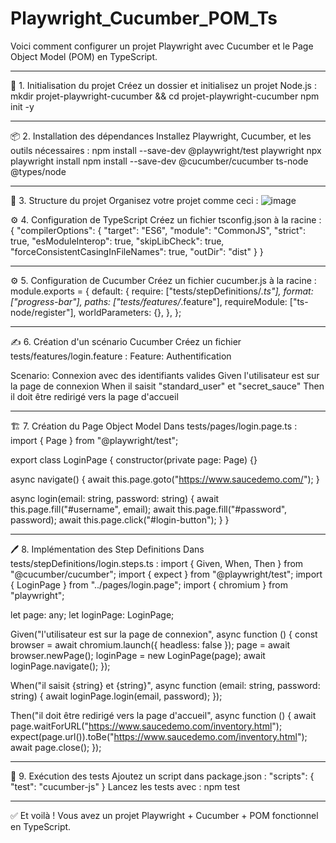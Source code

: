 # Playwright_Cucumber_POM_Ts
Voici comment configurer un projet Playwright avec Cucumber et le Page Object Model (POM) en TypeScript.
________________________________________
🚀 1. Initialisation du projet
Créez un dossier et initialisez un projet Node.js :
mkdir projet-playwright-cucumber && cd projet-playwright-cucumber
npm init -y
________________________________________
📦 2. Installation des dépendances
Installez Playwright, Cucumber, et les outils nécessaires :
npm install --save-dev @playwright/test playwright
npx playwright install
npm install --save-dev @cucumber/cucumber ts-node @types/node
________________________________________
📁 3. Structure du projet
Organisez votre projet comme ceci :
![image](https://github.com/user-attachments/assets/ca42c675-764b-42be-881d-2bcf96e76475)


⚙️ 4. Configuration de TypeScript
Créez un fichier tsconfig.json à la racine :
{
  "compilerOptions": {
    "target": "ES6",
    "module": "CommonJS",
    "strict": true,
    "esModuleInterop": true,
    "skipLibCheck": true,
    "forceConsistentCasingInFileNames": true,
    "outDir": "dist"
  }
}
________________________________________
⚙️ 5. Configuration de Cucumber
Créez un fichier cucumber.js à la racine :
module.exports = {
  default: {
    require: ["tests/stepDefinitions/*.ts"],
    format: ["progress-bar"],
    paths: ["tests/features/*.feature"],
    requireModule: ["ts-node/register"],
    worldParameters: {},
  },
};
________________________________________





✍️ 6. Création d'un scénario Cucumber
Créez un fichier tests/features/login.feature :
Feature: Authentification

  Scenario: Connexion avec des identifiants valides
    Given l'utilisateur est sur la page de connexion
    When il saisit "standard_user" et "secret_sauce"
    Then il doit être redirigé vers la page d'accueil
________________________________________
🏗 7. Création du Page Object Model
Dans tests/pages/login.page.ts :
import { Page } from "@playwright/test";

export class LoginPage {
  constructor(private page: Page) {}

  async navigate() {
    await this.page.goto("https://www.saucedemo.com/");
  }

  async login(email: string, password: string) {
    await this.page.fill("#username", email);
    await this.page.fill("#password", password);
    await this.page.click("#login-button");
  }
}
________________________________________




🖊 8. Implémentation des Step Definitions
Dans tests/stepDefinitions/login.steps.ts :
import { Given, When, Then } from "@cucumber/cucumber";
import { expect } from "@playwright/test";
import { LoginPage } from "../pages/login.page";
import { chromium } from "playwright";

let page: any;
let loginPage: LoginPage;

Given("l'utilisateur est sur la page de connexion", async function () {
  const browser = await chromium.launch({ headless: false });
  page = await browser.newPage();
  loginPage = new LoginPage(page);
  await loginPage.navigate();
});

When("il saisit {string} et {string}", async function (email: string, password: string) {
  await loginPage.login(email, password);
});

Then("il doit être redirigé vers la page d'accueil", async function () {
  await page.waitForURL("https://www.saucedemo.com/inventory.html");
  expect(page.url()).toBe("https://www.saucedemo.com/inventory.html");
  await page.close();
});
________________________________________




🎯 9. Exécution des tests
Ajoutez un script dans package.json :
"scripts": {
  "test": "cucumber-js"
}
Lancez les tests avec :
npm test
________________________________________

✅ Et voilà ! Vous avez un projet Playwright + Cucumber + POM fonctionnel en TypeScript.
